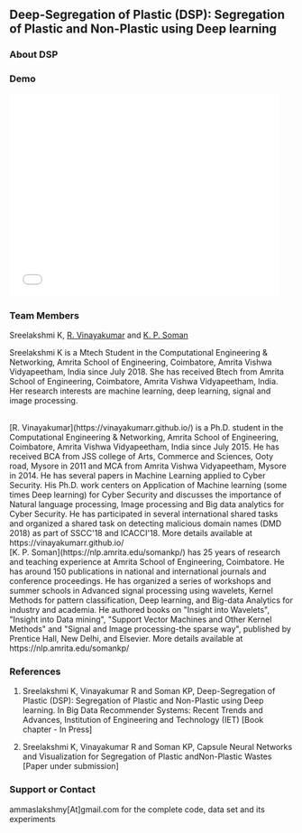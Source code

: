 ## Deep-Segregation of Plastic (DSP): Segregation of Plastic and Non-Plastic using Deep learning

### About DSP

### Demo

<iframe width="480" height="360" src="VID-20190122-WA0005.mp4" frameborder="0"> </iframe>

### Team Members
Sreelakshmi K, [R. Vinayakumar](https://vinayakumarr.github.io/) and [K. P. Soman](https://nlp.amrita.edu/somankp/)

Sreelakshmi K is a Mtech Student in the Computational Engineering & Networking, Amrita School of Engineering, Coimbatore, Amrita Vishwa Vidyapeetham, India since July 2018. She has received Btech from Amrita School of Engineering, Coimbatore, Amrita Vishwa Vidyapeetham, India. Her research interests are machine learning, deep learning, signal and image processing.

<br>
[R. Vinayakumar](https://vinayakumarr.github.io/) is a Ph.D. student in the Computational Engineering & Networking, Amrita School of Engineering, Coimbatore, Amrita Vishwa Vidyapeetham, India since July 2015. He has received BCA from JSS college of Arts, Commerce and Sciences, Ooty road, Mysore in 2011 and MCA from Amrita Vishwa Vidyapeetham, Mysore in 2014. He has several papers in Machine Learning applied to Cyber Security. His Ph.D. work centers on Application of Machine learning (some times Deep learning) for Cyber Security and discusses the importance of Natural language processing, Image processing and Big data analytics for Cyber Security. He has participated in several international shared tasks and organized a shared task on detecting malicious domain names (DMD 2018) as part of SSCC'18 and ICACCI'18. More details available at https://vinayakumarr.github.io/

<br>
[K. P. Soman](https://nlp.amrita.edu/somankp/) has 25 years of research and teaching experience at Amrita School of Engineering, Coimbatore. He has around 150 publications in national and international journals and conference proceedings. He has organized a series of workshops and summer schools in Advanced signal processing using wavelets, Kernel Methods for pattern classification, Deep learning, and Big-data Analytics for industry and academia. He authored books on "Insight into Wavelets", "Insight into Data mining", "Support Vector Machines and Other Kernel Methods" and "Signal and Image processing-the sparse way", published by Prentice Hall, New Delhi, and Elsevier. More details available at https://nlp.amrita.edu/somankp/

### References
1. Sreelakshmi K, Vinayakumar R and Soman KP, Deep-Segregation of Plastic (DSP): Segregation of Plastic and Non-Plastic using Deep learning. In Big Data Recommender Systems: Recent Trends and Advances, Institution of Engineering and Technology (IET) [Book chapter - In Press]

2. Sreelakshmi K, Vinayakumar R and Soman KP, Capsule Neural Networks and Visualization for Segregation of Plastic andNon-Plastic Wastes [Paper under submission]

### Support or Contact

ammaslakshmy[At]gmail.com for the complete code, data set and its experiments
